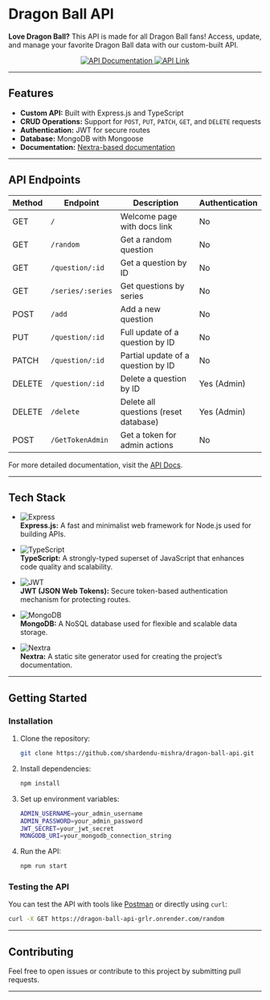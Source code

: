 # Dragon Ball API

**Love Dragon Ball?** This API is made for all Dragon Ball fans! Access, update, and manage your favorite Dragon Ball data with our custom-built API.

<p align="center">
  <a href="https://shardendu-mishra-documentation-dragon-ball-api.vercel.app" target="_blank">
    <img src="https://img.shields.io/badge/View%20Docs%20Here-Click%20Me-brightgreen?style=for-the-badge" alt="API Documentation">
  </a>
  <a href="https://dragon-ball-api-grlr.onrender.com/" target="_blank">
    <img src="https://img.shields.io/badge/API-Link-blue?style=for-the-badge" alt="API Link">
  </a>
</p>

---

## Features

- **Custom API:** Built with Express.js and TypeScript
- **CRUD Operations:** Support for `POST`, `PUT`, `PATCH`, `GET`, and `DELETE` requests
- **Authentication:** JWT for secure routes
- **Database:** MongoDB with Mongoose
- **Documentation:** [Nextra-based documentation](https://shardendu-mishra-documentation-dragon-ball-api.vercel.app)

---

## API Endpoints

| Method | Endpoint               | Description                            | Authentication |
|--------|------------------------|----------------------------------------|----------------|
| GET    | `/`                    | Welcome page with docs link            | No             |
| GET    | `/random`              | Get a random question                  | No             |
| GET    | `/question/:id`        | Get a question by ID                   | No             |
| GET    | `/series/:series`      | Get questions by series                | No             |
| POST   | `/add`                 | Add a new question                     | No             |
| PUT    | `/question/:id`        | Full update of a question by ID        | No             |
| PATCH  | `/question/:id`        | Partial update of a question by ID     | No             |
| DELETE | `/question/:id`        | Delete a question by ID                | Yes (Admin)    |
| DELETE | `/delete`              | Delete all questions (reset database)  | Yes (Admin)    |
| POST   | `/GetTokenAdmin`       | Get a token for admin actions          | No             |

For more detailed documentation, visit the [API Docs](https://shardendu-mishra-documentation-dragon-ball-api.vercel.app).

---

## Tech Stack

- ![Express](https://img.shields.io/badge/Express.js-000000?style=for-the-badge&logo=express&logoColor=white)  
  **Express.js:** A fast and minimalist web framework for Node.js used for building APIs.
  
- ![TypeScript](https://img.shields.io/badge/TypeScript-3178C6?style=for-the-badge&logo=typescript&logoColor=white)  
  **TypeScript:** A strongly-typed superset of JavaScript that enhances code quality and scalability.

- ![JWT](https://img.shields.io/badge/JWT-black?style=for-the-badge&logo=JSON%20web%20tokens)  
  **JWT (JSON Web Tokens):** Secure token-based authentication mechanism for protecting routes.

- ![MongoDB](https://img.shields.io/badge/MongoDB-4EA94B?style=for-the-badge&logo=mongodb&logoColor=white)  
  **MongoDB:** A NoSQL database used for flexible and scalable data storage.

- ![Nextra](https://img.shields.io/badge/Nextra-007ACC?style=for-the-badge&logo=vercel&logoColor=white)  
  **Nextra:** A static site generator used for creating the project’s documentation.

---

## Getting Started

### Installation

1. Clone the repository:
   ```bash
   git clone https://github.com/shardendu-mishra/dragon-ball-api.git
   ```
2. Install dependencies:
   ```bash
   npm install
   ```
3. Set up environment variables:
   ```bash
   ADMIN_USERNAME=your_admin_username
   ADMIN_PASSWORD=your_admin_password
   JWT_SECRET=your_jwt_secret
   MONGODB_URI=your_mongodb_connection_string
   ```

4. Run the API:
   ```bash
   npm run start
   ```

### Testing the API
You can test the API with tools like [Postman](https://www.postman.com/) or directly using `curl`:
```bash
curl -X GET https://dragon-ball-api-grlr.onrender.com/random
```

---

## Contributing

Feel free to open issues or contribute to this project by submitting pull requests.

---
